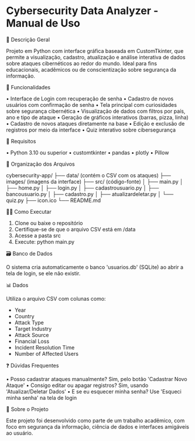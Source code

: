# Cybersecurity Data Analyzer - Manual de Uso #

🔐 Descrição Geral

Projeto em Python com interface gráfica baseada em CustomTkinter, que permite a visualização, cadastro, atualização e análise interativa de dados sobre ataques cibernéticos ao redor do mundo. Ideal para fins educacionais, acadêmicos ou de conscientização sobre segurança da informação.

🚀 Funcionalidades

• Interface de Login com recuperação de senha
• Cadastro de novos usuários com confirmação de senha
• Tela principal com curiosidades sobre segurança cibernética
• Visualização de dados com filtros por país, ano e tipo de ataque
• Geração de gráficos interativos (barras, pizza, linha)
• Cadastro de novos ataques diretamente na base
• Edição e exclusão de registros por meio da interface
• Quiz interativo sobre cibersegurança

🧰 Requisitos

• Python 3.10 ou superior
• customtkinter
• pandas
• plotly
• Pillow

📂 Organização dos Arquivos

cybersecurity-app/
├── data/ (contém o CSV com os ataques)
├── images/ (imagens da interface)
├── src/ (código-fonte)
│   ├── main.py
│   ├── home.py
│   ├── login.py
│   ├── cadastrousuario.py
│   ├── bancousuario.py
│   ├── cadastro.py
│   ├── atualizardeletar.py
│   └── quiz.py
├── icon.ico
└── README.md

🧑‍💻 Como Executar

1. Clone ou baixe o repositório
2. Certifique-se de que o arquivo CSV está em /data
3. Acesse a pasta src
4. Execute: python main.py

🗃️ Banco de Dados

O sistema cria automaticamente o banco 'usuarios.db' (SQLite) ao abrir a tela de login, se ele não existir.

📊 Dados

Utiliza o arquivo CSV com colunas como:
- Year
- Country
- Attack Type
- Target Industry
- Attack Source
- Financial Loss
- Incident Resolution Time
- Number of Affected Users

❓ Dúvidas Frequentes

• Posso cadastrar ataques manualmente? Sim, pelo botão 'Cadastrar Novo Ataque'
• Consigo editar ou apagar registros? Sim, usando 'Atualizar/Deletar Dados'
• E se eu esquecer minha senha? Use 'Esqueci minha senha' na tela de login

🧠 Sobre o Projeto

Este projeto foi desenvolvido como parte de um trabalho acadêmico, com foco em segurança da informação, ciência de dados e interfaces amigáveis ao usuário.
